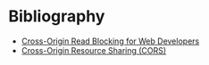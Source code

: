 # Bibliography

- [Cross-Origin Read Blocking for Web Developers](https://www.chromium.org/Home/chromium-security/corb-for-developers)
- [Cross-Origin Resource Sharing (CORS)](https://developer.mozilla.org/en-US/docs/Web/HTTP/CORS)
